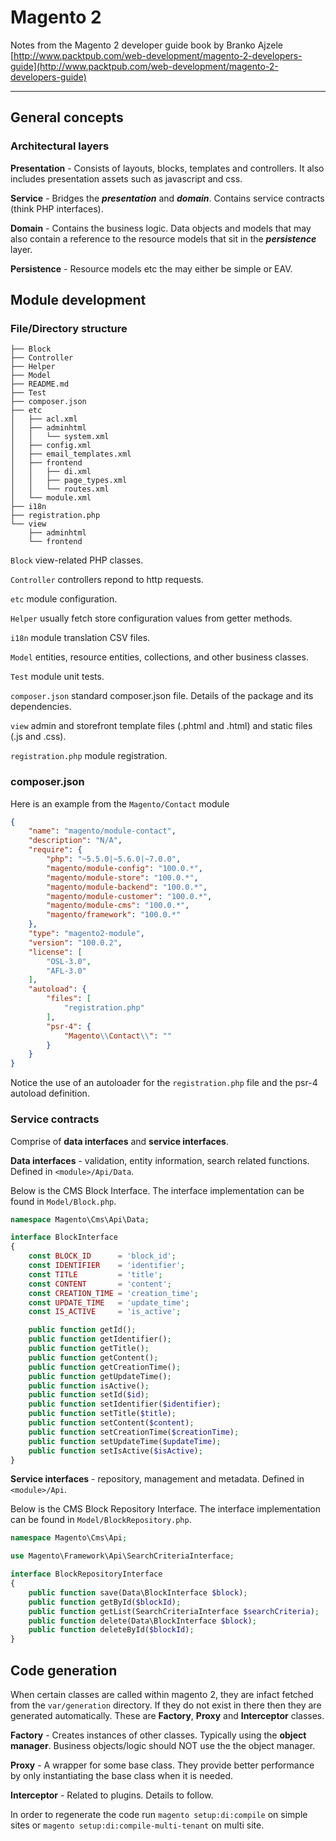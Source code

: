 # Magento 2

Notes from the Magento 2 developer guide book by Branko Ajzele [http://www.packtpub.com/web-development/magento-2-developers-guide](http://www.packtpub.com/web-development/magento-2-developers-guide)

---

## General concepts

### Architectural layers

**Presentation** - Consists of layouts, blocks, templates and controllers. It also includes presentation assets such as javascript and css.

**Service** - Bridges the ***presentation*** and ***domain***. Contains service contracts (think PHP interfaces).

**Domain** - Contains the business logic. Data objects and models that may also contain a reference to the resource models that sit in the ***persistence*** layer. 

**Persistence** - Resource models etc the may either be simple or EAV.

## Module development

### File/Directory structure

```
├── Block
├── Controller
├── Helper
├── Model
├── README.md
├── Test
├── composer.json
├── etc
│   ├── acl.xml
│   ├── adminhtml
│   │   └── system.xml
│   ├── config.xml
│   ├── email_templates.xml
│   ├── frontend
│   │   ├── di.xml
│   │   ├── page_types.xml
│   │   └── routes.xml
│   └── module.xml
├── i18n
├── registration.php
└── view
    ├── adminhtml
    └── frontend
```

`Block` view-related PHP classes.

`Controller` controllers repond to http requests.

`etc` module configuration.

`Helper` usually fetch store configuration values from getter methods.

`i18n` module translation CSV files.

`Model` entities, resource entities, collections, and other business classes.

`Test` module unit tests.

`composer.json` standard composer.json file. Details of the package and its dependencies.

`view` admin and storefront template files (.phtml and .html) and static files (.js and .css).

`registration.php` module registration.

### composer.json

Here is an example from the `Magento/Contact` module

```json
{
    "name": "magento/module-contact",
    "description": "N/A",
    "require": {
        "php": "~5.5.0|~5.6.0|~7.0.0",
        "magento/module-config": "100.0.*",
        "magento/module-store": "100.0.*",
        "magento/module-backend": "100.0.*",
        "magento/module-customer": "100.0.*",
        "magento/module-cms": "100.0.*",
        "magento/framework": "100.0.*"
    },
    "type": "magento2-module",
    "version": "100.0.2",
    "license": [
        "OSL-3.0",
        "AFL-3.0"
    ],
    "autoload": {
        "files": [
            "registration.php"
        ],
        "psr-4": {
            "Magento\\Contact\\": ""
        }
    }
}
```

Notice the use of an autoloader for the `registration.php` file and the psr-4 autoload definition.

### Service contracts

Comprise of **data interfaces** and **service interfaces**.

**Data interfaces** - validation, entity information, search related functions. Defined in `<module>/Api/Data`.

Below is the CMS Block Interface. The interface implementation can be found in `Model/Block.php`.

```php
namespace Magento\Cms\Api\Data;

interface BlockInterface
{
    const BLOCK_ID      = 'block_id';
    const IDENTIFIER    = 'identifier';
    const TITLE         = 'title';
    const CONTENT       = 'content';
    const CREATION_TIME = 'creation_time';
    const UPDATE_TIME   = 'update_time';
    const IS_ACTIVE     = 'is_active';

    public function getId();
    public function getIdentifier();
    public function getTitle();
    public function getContent();
    public function getCreationTime();
    public function getUpdateTime();
    public function isActive();
    public function setId($id);
    public function setIdentifier($identifier);
    public function setTitle($title);
    public function setContent($content);
    public function setCreationTime($creationTime);
    public function setUpdateTime($updateTime);
    public function setIsActive($isActive);
}
```

**Service interfaces** - repository, management and metadata. Defined in `<module>/Api`.

Below is the CMS Block Repository Interface. The interface implementation can be found in `Model/BlockRepository.php`.

```php
namespace Magento\Cms\Api;

use Magento\Framework\Api\SearchCriteriaInterface;

interface BlockRepositoryInterface
{
    public function save(Data\BlockInterface $block);
    public function getById($blockId);
    public function getList(SearchCriteriaInterface $searchCriteria);
    public function delete(Data\BlockInterface $block);
    public function deleteById($blockId);
}
```

## Code generation

When certain classes are called within magento 2, they are infact fetched from the `var/generation` directory. If they do not exist in there then they are generated automatically. These are **Factory**, **Proxy** and **Interceptor** classes.

**Factory** - Creates instances of other classes. Typically using the **object manager**. Business objects/logic should NOT use the the object manager.

**Proxy** - A wrapper for some base class. They provide better performance by only instantiating the base class when it is needed.

**Interceptor** - Related to plugins. Details to follow.

In order to regenerate the code run `magento setup:di:compile` on simple sites or `magento setup:di:compile-multi-tenant` on multi site.